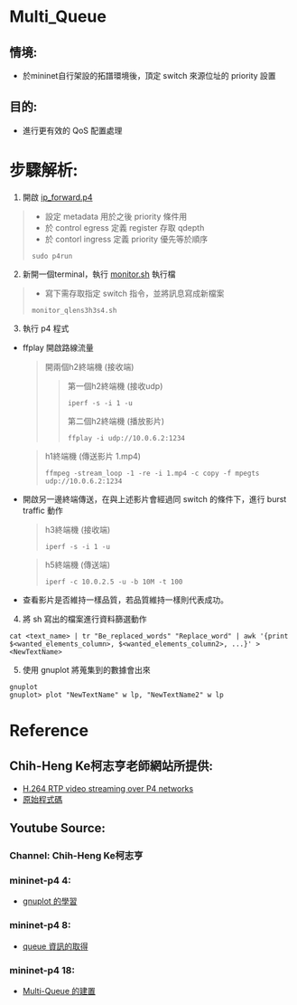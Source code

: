 # Multi_Queue
## 情境:
* 於mininet自行架設的拓譜環境後，頂定 switch 來源位址的 priority 設置
## 目的: 
* 進行更有效的 QoS 配置處理


# 步驟解析:
1. 開啟 [ip_forward.p4](https://github.com/Twentyone-NCU/Multi_Queue/blob/main/ip_forward.p4)
>* 設定 metadata 用於之後 priority 條件用
>* 於 control egress 定義 register 存取 qdepth
>* 於 contorl ingress 定義 priority 優先等於順序
>```shell
>sudo p4run
>```

2. 新開一個terminal，執行 [monitor.sh](https://github.com/Twentyone-NCU/Multi_Queue/blob/main/monitor_qlens3h3s4.sh) 執行檔
>* 寫下需存取指定 switch 指令，並將訊息寫成新檔案
>```shell
> monitor_qlens3h3s4.sh
>```

3. 執行 p4 程式
* ffplay 開啟路線流量
  >開兩個h2終端機 (接收端)
  >>第一個h2終端機 (接收udp)
  >>```shell
  >>iperf -s -i 1 -u
  >>```
  >>第二個h2終端機 (播放影片)
  >>```shell
  >>ffplay -i udp://10.0.6.2:1234
  >>```
  
  >h1終端機 (傳送影片  1.mp4)
  >```shell
  >ffmpeg -stream_loop -1 -re -i 1.mp4 -c copy -f mpegts udp://10.0.6.2:1234
  >```
  
* 開啟另一邊終端傳送，在與上述影片會經過同 switch 的條件下，進行 burst traffic 動作
  >h3終端機 (接收端)
  >```shell
  >iperf -s -i 1 -u
  >```
  
  >h5終端機 (傳送端)
  >```shell
  >iperf -c 10.0.2.5 -u -b 10M -t 100
  >```
  
* 查看影片是否維持一樣品質，若品質維持一樣則代表成功。

4. 將 sh 寫出的檔案進行資料篩選動作
```shell
cat <text_name> | tr "Be_replaced_words" "Replace_word" | awk '{print $<wanted_elements_column>, $<wanted_elements_column2>, ...}' > <NewTextName>
```

5. 使用 gnuplot 將蒐集到的數據會出來
```shell
gnuplot
gnuplot> plot "NewTextName" w lp, "NewTextName2" w lp
```

# Reference

## Chih-Heng Ke柯志亨老師網站所提供:
* [H.264 RTP video streaming over P4 networks](http://csie.nqu.edu.tw/smallko/sdn/p4_rtp_h264.htm)
* [原始程式碼](https://www.dropbox.com/sh/9qzkarvkwehgn9q/AACd0tdvpSJj0qu9Y1EjD3rHa/p4-utils-example/p4_queue_video?dl=0&subfolder_nav_tracking=1)
## Youtube Source:
### Channel: Chih-Heng Ke柯志亨
### mininet-p4 4:
* [gnuplot 的學習](https://youtu.be/zzSksWCpu5M)
### mininet-p4 8:
* [queue 資訊的取得](https://youtu.be/lRn9A-im0ws)
### mininet-p4 18:
* [Multi-Queue 的建置](https://youtu.be/4pFAD9R9M0k)

